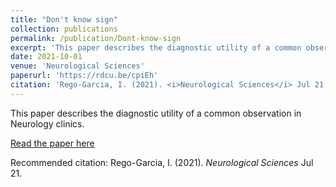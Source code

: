 ```yaml
---
title: "Don't know sign"
collection: publications
permalink: /publication/Dont-know-sign
excerpt: 'This paper describes the diagnostic utility of a common observation in Neurology clinics.'
date: 2021-10-01
venue: 'Neurological Sciences'
paperurl: 'https://rdcu.be/cpiEh'
citation: 'Rego-Garcia, I. (2021). <i>Neurological Sciences</i> Jul 21.'
---
```

This paper describes the diagnostic utility of a common observation in Neurology clinics.

[Read the paper here](https://rdcu.be/cpiEh)

Recommended citation: Rego-Garcia, I. (2021). <i>Neurological Sciences</i> Jul 21.